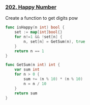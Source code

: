### [202. Happy Number]

Create a function to get digits pow 

```go
func isHappy(n int) bool {
	set := map[int]bool{}
	for n!=1 && !set[n] {
        n, set[n] = GetSum(n), true
	}
	return n == 1
}

func GetSum(n int) int {
	var sum int
	for n > 0 {
		sum += (n % 10) * (n % 10)
		n = n / 10
	}
	return sum
}
```

[202. Happy Number]: https://leetcode.com/problems/happy-number/